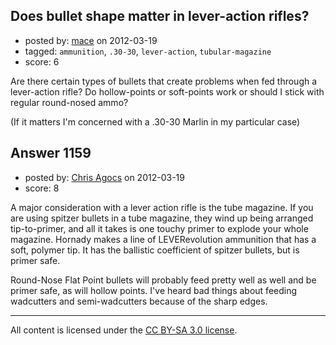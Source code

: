 ## Does bullet shape matter in lever-action rifles?

- posted by: [mace](https://stackexchange.com/users/-1/163-mace) on 2012-03-19
- tagged: `ammunition`, `.30-30`, `lever-action`, `tubular-magazine`
- score: 6

<p>Are there certain types of bullets that create problems when fed through a lever-action rifle? Do hollow-points or soft-points work or should I stick with regular round-nosed ammo?</p>

<p>(If it matters I'm concerned with a .30-30 Marlin in my particular case)</p>



## Answer 1159

- posted by: [Chris Agocs](https://stackexchange.com/users/-1/12-chris-agocs) on 2012-03-19
- score: 8

<p>A major consideration with a lever action rifle is the tube magazine. If you are using spitzer bullets in a tube magazine, they wind up being arranged tip-to-primer, and all it takes is one touchy primer to explode your whole magazine. Hornady makes a line of LEVERevolution ammunition that has a soft, polymer tip. It has the ballistic coefficient of spitzer bullets, but is primer safe.</p>

<p>Round-Nose Flat Point bullets will probably feed pretty well as well and be primer safe, as will hollow points. I've heard bad things about feeding wadcutters and semi-wadcutters because of the sharp edges.</p>




---

All content is licensed under the [CC BY-SA 3.0 license](https://creativecommons.org/licenses/by-sa/3.0/).
